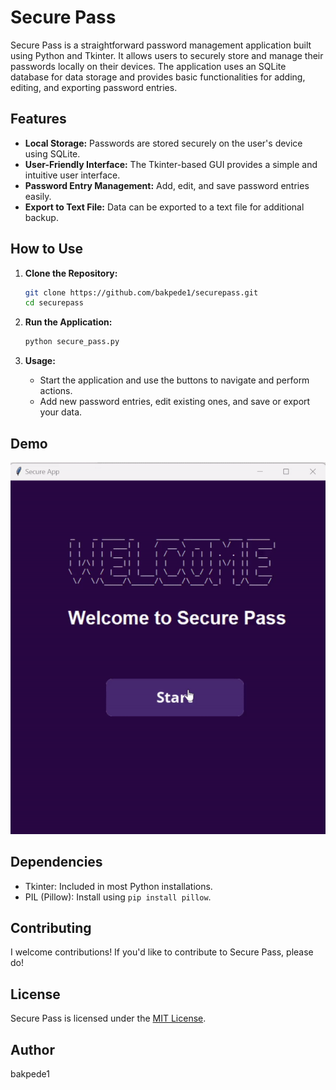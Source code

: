 

# Secure Pass

Secure Pass is a straightforward password management application built using Python and Tkinter. It allows users to securely store and manage their passwords locally on their devices. The application uses an SQLite database for data storage and provides basic functionalities for adding, editing, and exporting password entries.

## Features

- **Local Storage:** Passwords are stored securely on the user's device using SQLite.
- **User-Friendly Interface:** The Tkinter-based GUI provides a simple and intuitive user interface.
- **Password Entry Management:** Add, edit, and save password entries easily.
- **Export to Text File:** Data can be exported to a text file for additional backup.

## How to Use

1. **Clone the Repository:**
   ```bash
   git clone https://github.com/bakpede1/securepass.git
   cd securepass
   ```

2. **Run the Application:**
   ```bash
   python secure_pass.py
   ```

3. **Usage:**
   - Start the application and use the buttons to navigate and perform actions.
   - Add new password entries, edit existing ones, and save or export your data.

## Demo 
![Secure Pass Demo](secure-pass.gif)

## Dependencies

- Tkinter: Included in most Python installations.
- PIL (Pillow): Install using `pip install pillow`.

## Contributing

I welcome contributions! If you'd like to contribute to Secure Pass, please do!

## License

Secure Pass is licensed under the [MIT License](LICENSE).

## Author
bakpede1
